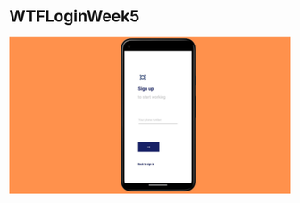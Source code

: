 # WTFLoginWeek5


![screen](https://github.com/maqamylee0/WTFLoginWeek5/blob/master/week5login.jpg)
